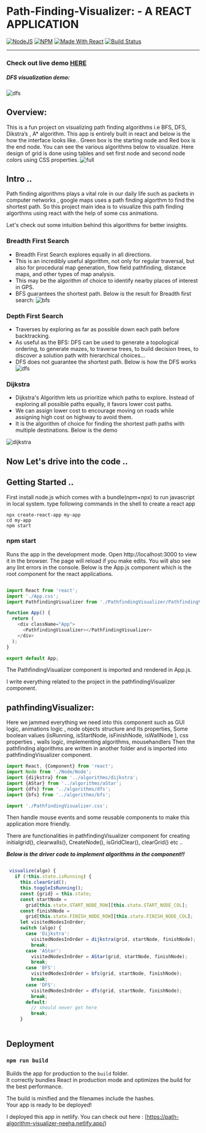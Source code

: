 # Path-Finding-Visualizer: - A REACT APPLICATION
 [![NodeJS](https://img.shields.io/badge/node-12.14.1-important)](https://img.shields.io/badge/node-12.14.1-important)
 [![NPM](https://img.shields.io/badge/npm-6.13.7-blueviolet)](https://img.shields.io/badge/npm-6.13.7-blueviolet)
 [![Made With React](https://img.shields.io/badge/made%20with-react-61DAFB)](https://img.shields.io/badge/npm-6.13.7-blueviolet) 
[![Build Status](http://img.shields.io/travis/badges/badgerbadgerbadger.svg?style=flat-square)](https://travis-ci.org/badges/badgerbadgerbadger) 

---------------
### Check out live demo [HERE](https://path-algorithm-visualizer-neeha.netlify.app/)
##### DFS visualization demo:

![dfs](https://github.com/user-attachments/assets/4a9563f2-4c44-4108-a1d0-9aa1bd1c508e)

   


## Overview: 
 This is a fun project on visualizing path finding algorithms i.e BFS, DFS, Dikstra’s , A* algorithm.
This app is entirely built in react and below is the how the interface looks like..
Green box is the starting node and Red box is the end node.
You can see the various algorithms below to visualize.
Here  design of  grid is done using tables and set first node and second node colors using CSS properties.
![full](https://github.com/user-attachments/assets/10f44e5a-bde9-469c-99dd-4b2b521240d1)



## Intro ..

Path finding algorithms plays a vital role in our daily life such as packets in computer networks , google maps uses a path finding algorthm to find the shortest path.
So this project main idea is to visualize this path finding algorthms using react with the help of some css animations.

Let's check out some intuition behind this algorithms for better insights.
### Breadth First Search
* Breadth First Search explores equally in all directions.
* This is an incredibly useful algorithm, not only for regular traversal, but also for procedural map generation, flow field pathfinding, distance maps, and other types of map analysis.
* This may be the algorithm of choice to identify nearby places of interest in GPS.
* BFS guarantees the shortest path.
Below is the result for Breadth first search:
![bfs](https://github.com/user-attachments/assets/abb5ea4f-64ba-4e4c-b112-81e1f268da38)


### Depth First Search
- Traverses by exploring as far as possible down each path before backtracking.
- As useful as the BFS: DFS can be used to generate a topological ordering, to generate mazes, to traverse trees, to build decision trees, to discover a solution path with hierarchical choices…
- DFS does not guarantee the shortest path.
Below is how the DFS works
![dfs](https://github.com/user-attachments/assets/ffe54a13-11a8-4414-887c-ff2d372f93ee)

### Dijkstra
- Dijkstra's Algorithm lets us prioritize which paths to explore. Instead of exploring all possible paths equally, it favors lower cost paths.
- We can assign lower cost to encourage moving on roads while assigning high cost on highway to avoid them.
- It is the algorithm of choice for finding the shortest path paths with multiple destinations.
Below is the demo

![dijkstra](https://github.com/user-attachments/assets/e36c2f5d-56d6-4140-82da-c80c3b7b1e4d)

Now Let's drive into the code ..
------------------
## Getting Started ..
First install node.js which comes with a bundle(npm+npx) to run javascript in local system.
type following commands in the shell to create a react app

```
npx create-react-app my-app
cd my-app
npm start
```

### npm start
Runs the app in the development mode.
Open http://localhost:3000 to view it in the browser.
The page will reload if you make edits.
You will also see any lint errors in the console.
Below is the App.js component which is the root component for the react applications.

```js

import React from 'react';
import './App.css';
import PathfindingVisualizer from './PathfindingVisualizer/PathfindingVisualizer';

function App() {
  return (
    <div className="App">
      <PathfindingVisualizer></PathfindingVisualizer>
    </div>
  );
}

export default App;
```

The PathfindingVisualizer component is imported and rendered in App.js.

I write everything related to the project in the pathfindingVisualizer component.
## pathfindingVisualizer:
Here we jammed everything we need into this component such as GUI logic, animations logic , node objects structure and its properties, Some boolean values (isRunning, isStartNode, isFinishNode, isWallNode ), css properties , walls logic, implementing algorithms, mousehandlers
Then the pathfinding algorithms are written in another folder and is imported into pathfindingVisualizer component.

```js
import React, {Component} from 'react';
import Node from './Node/Node';
import {dijkstra} from '../algorithms/dijkstra';
import {AStar} from '../algorithms/aStar';
import {dfs} from '../algorithms/dfs';
import {bfs} from '../algorithms/bfs';

import './PathfindingVisualizer.css';
```
 Then handle mouse events and some reusable components to make this application more friendly.
 
 There are functionalities in pathfindingVisualizer component for creating initialgrid(), clearwalls(), CreateNode(), isGridClear(), clearGrid() etc ..
 
 ***Below is the driver code to implement algorithms in the component!!***
 
 ```js
 
  visualize(algo) {
    if (!this.state.isRunning) {
      this.clearGrid();
      this.toggleIsRunning();
      const {grid} = this.state;
      const startNode =
        grid[this.state.START_NODE_ROW][this.state.START_NODE_COL];
      const finishNode =
        grid[this.state.FINISH_NODE_ROW][this.state.FINISH_NODE_COL];
      let visitedNodesInOrder;
      switch (algo) {
        case 'Dijkstra':
          visitedNodesInOrder = dijkstra(grid, startNode, finishNode);
          break;
        case 'AStar':
          visitedNodesInOrder = AStar(grid, startNode, finishNode);
          break;
        case 'BFS':
          visitedNodesInOrder = bfs(grid, startNode, finishNode);
          break;
        case 'DFS':
          visitedNodesInOrder = dfs(grid, startNode, finishNode);
          break;
        default:
          // should never get here
          break;
      }
      
 ```


## Deployment

### `npm run build`

Builds the app for production to the `build` folder.<br>
It correctly bundles React in production mode and optimizes the build for the best performance.

The build is minified and the filenames include the hashes.<br>
Your app is ready to be deployed!


I deployed this app in netlify. 
You can check out here : [https://path-algorithm-visualizer-neeha.netlify.app/)




